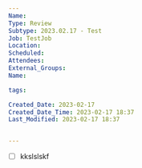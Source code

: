 ```yaml
---
Name:
Type: Review
Subtype: 2023.02.17 - Test 
Job: TestJob
Location: 
Scheduled: 
Attendees: 
External_Groups: 
Name:

tags: 

Created_Date: 2023-02-17
Created_Date_Time: 2023-02-17 18:37
Last_Modified: 2023-02-17 18:37


---
```


- [ ] kkslslskf